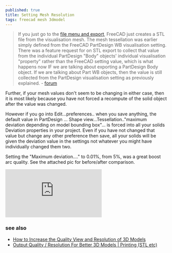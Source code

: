 ```yaml
---
published: true
title: Setting Mesh Resolution
tags: freecad mesh 3dmodel
---
```

> If you just go to the [file menu and export](https://wiki.freecad.org/Export_to_STL_or_OBJ), FreeCAD just creates a STL file from the visualisation mesh. The mesh tessellation was earlier simply defined from the FreeCAD PartDesign WB visualisation setting. 
> There was a feature request for on STL export to collect that value from the individual PartDesign "Body" objects' individual visualisation "property" rather than the FreeCAD setting value, which is what happens now IF we are talking about exporting a PartDesign Body object.
> If we are talking about Part WB objects, then the value is still collected from the PartDesign visualisation setting as previously explained. - [forum](https://forum.freecad.org/viewtopic.php?p=327958#p327958)

Further, if your mesh values don't seem to be changing in either case, then it is most likely because you have not forced a recompute of the solid object after the value was changed.

However if you go into Edit...preferences.. when you save anything, the default value in PartDesign ... Shape view...Tessellation.."maximum deviation depending on model bounding box"... is forced into all your solids Deviation properties in your project. Even if you have not changed that value but change any other preference then save, all your solids will be given the deviation value in the settings not whatever you might have individually changed them two.

 Setting the "Maximum deviation...." to 0.01%, from 5%, was a great boost arc quality. See the attached pic for before/after comparison.
 
[![caption](https://forum.freecad.org/download/file.php?id=94961)](https://forum.freecad.org/viewtopic.php?p=327958#p327958)

### see also
- [How to Increase the Quality View and Resolution of 3D Models](https://www.youtube.com/watch?v=gpZuiLs7Ay0)
- [Output Quality / Resolution For Better 3D Models | Printing (STL etc)](https://www.youtube.com/watch?v=v6FgTIpsCKo)